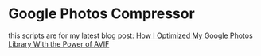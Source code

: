 # Google Photos Compressor

this scripts are for my latest blog post: [How I Optimized My Google Photos Library With the Power of AVIF](https://jothiprasath.com/blog/how-i-optimized-my-google-photos-library-with-the-power-of-avif/)
